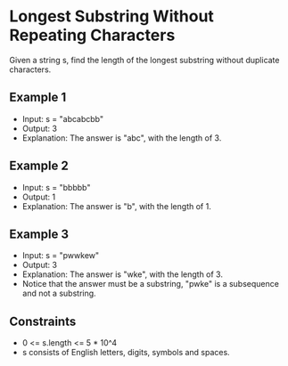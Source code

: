 # Longest Substring Without Repeating Characters

Given a string s, find the length of the longest substring without duplicate characters.

## Example 1

- Input: s = "abcabcbb"
- Output: 3
- Explanation: The answer is "abc", with the length of 3.

## Example 2

- Input: s = "bbbbb"
- Output: 1
- Explanation: The answer is "b", with the length of 1.

## Example 3

- Input: s = "pwwkew"
- Output: 3
- Explanation: The answer is "wke", with the length of 3.
- Notice that the answer must be a substring, "pwke" is a subsequence and not a substring.

## Constraints

- 0 <= s.length <= 5 \* 10^4
- s consists of English letters, digits, symbols and spaces.
